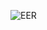 <img src='![image](https://github.com/user-attachments/assets/c5653a6b-59fe-40c4-8053-a74b5aafa034)
' alt= 'EER'>
